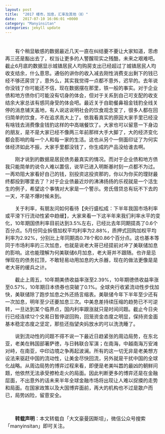 ```yaml
---
layout: post
title:  "2017 楼市，加息，汇率及其他（8）"
date:   2017-07-10 16:06:01 +0000
category: "Manyinsitan"
categories: jekyll update
---
```

<style type="text/css">
p{font-size:16px;text-indent:2em;}
.pct100{width:100%;}
.tc{text-align:center;}
.pb10{padding-bottom:10px;}
</style>
<div class="pct100 tc pb10">
  <img src="/images/20170710.png" alt="" />
</div>
<p>
有个稍显敏感的数据最近几天一直在纠结要不要让大家知道，思虑再三还是豁出去了，权当让更多的人警醒现实之残酷，未来之艰难吧。截止6月底的数据显示城镇居民人均购房支出已经超过了城镇居民人均收支结余，什么意思。通俗的讲你的收入减去刚性消费支出剩下的钱已经不够还房贷了，意外么，其实我觉得一点都不意外，迟早的。去年说你没钱了你可能还不信，现在数据摆在那里，铁一般的事实。对于企业债和地方债你们可能没有切身的体会，但对于关系到自己可支配的收支结余大家总该有感同身受的体会吧。最近关于自助餐鼻祖金钱豹全线关停的消息铺天盖地，有人说这说明社会的饮食观念变了，很多人都在回归简单的饮食，不在追求高大上了。依我看真实的原因大家手里已经没有啥钱去消费像金钱豹这样的中高端餐饮了。大家也可以留意一下身边的朋友，是不是大家已经不像两三年前那样大手大脚了，大的经济变化都会影响的每一个人和每一家的生活。这也从另个一侧面印证了为何实体经济如此不振，大家手里都没钱了，你生成的产品没给谁去啊。
</p>
<p>
刚才说到的数据是居民债务最真实的情况。而对于企业债和地方债我只能简单的说令人难以置信，说早已进入明斯基时刻一点都不为过。一再劝阻大家看好自己的钱，别投资这投资那的，你以为你买的理财最终都投到哪里去了？对于企业债最近炒的沸沸扬扬的乐视就是一个活生生的例子，希望这个事情对大家是一个警示。旁氏借贷总有玩不下去的一天，不是不爆时候未到。
</p>
<p>
关于利率，有朋友问如何看待【央行盛松成：下半年我国市场利率或平滑下行流动性紧中趋缓】，大家来看一下这半年来我们利率水平的变化，10年期国债利率目前达到3.5%左右，已经比去年同期提高了0.6个百分点。5月份同业拆借加权平均利率为2.88%，质押式回购加权平均利率为2.92%，分别比上年同期高0.78个和0.86个百分点。这也基本等同于市场利率的三次加息，也就是说老大哥已经提前对冲了美联储加息的影响。这也能理解为何美联储6月加息，老大哥并不跟随。也许是忌惮现在的债务扛顶，不敢轻易动用加息的大杀器，现在的做法更像是是老大哥的缓兵之计。
</p>
<p>
截止上周五，10年期美债收益率涨至2.39%，10年期德债收益率涨至0.57%，10年期日本债券也突破了0.1%。全球央行收紧流动性步伐加快，美联储除了跑步加息之外还扬言缩表。美联储今年下半年至少还有一次加息，明年至少还要加息三次。中美息差持续压缩的趋势已不可逆转，一旦达到某个临界点，国内利率跟涨就只是时间问题。截止今日央行已经连续12个交易日暂停逆回购，回笼资金态度之明显，保持资金面基本稳定态度之坚定，那些还指望央妈放水的可以洗洗睡了。
</p>
<p>
说到流动性的问题不得不说一下最近日趋紧张的周边局势，在东北亚，老美在韩国部署萨德，与日韩联合军演；在南海，中越南海万安滩对峙，在南亚，中印边境之争再起波澜。所有的这一切无非是老美想方设法来驱赶中国的流动性，让美金尽快回流，另外就是干扰中国的全球化战略。从周边局势的博弈过程来看，即便是老美叫嚣的最凶的朝鲜问题，他依然无法承受擦枪走火的局面。因此判断更多的博弈还是在金融层面，不出意外的话未来半年全球金融市场将出现让人难以捉摸的走势和局面。在国家政策以及大国博弈面前，再大的机构也不过是散户而已，局势凶险，留意安全。
</p>
<p>
  <br>
</p>
<p style="margin-top:10px;">
  <strong>转载声明</strong>：本文转载自「大文豪曼因斯坦」，微信公众号搜索「manyinsitan」即可关注。
</p>
<p>
  <br>
</p>
